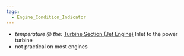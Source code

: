 ```yaml
---
tags:
  - Engine_Condition_Indicator
---
```

- *temperature @ the:* [Turbine Section (Jet Engine)](./Turbine%20Section%20(Jet%20Engine).md) Inlet to the power turbine
- not practical on most engines